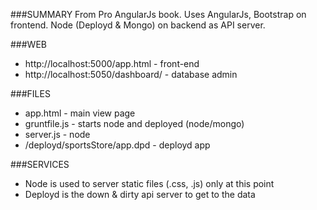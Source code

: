 ###SUMMARY
From Pro AngularJs book. Uses AngularJs, Bootstrap on frontend. Node (Deployd & Mongo) on backend as API server. 

###WEB
* http://localhost:5000/app.html - front-end 
* http://localhost:5050/dashboard/ - database admin

###FILES
* app.html - main view page
* gruntfile.js - starts node and deployed (node/mongo)
* server.js - node
* /deployd/sportsStore/app.dpd - deployd app

###SERVICES
* Node is used to server static files (.css, .js) only at this point
* Deployd is the down & dirty api server to get to the data 
